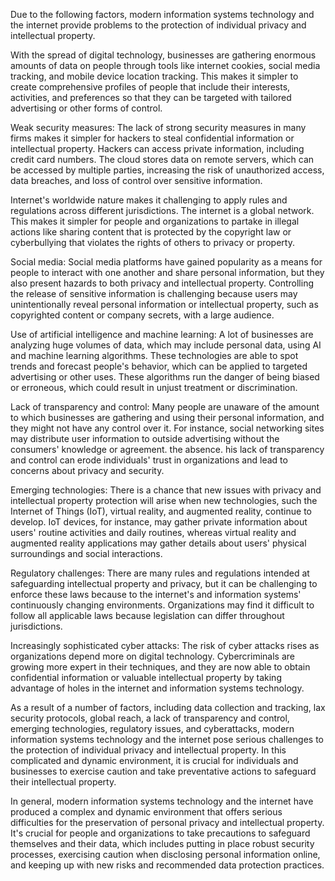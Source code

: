 Due to the following factors, modern information systems technology and the internet provide problems to the protection of individual privacy and intellectual property.

With the spread of digital technology, businesses are gathering enormous amounts of data on people through tools like internet cookies, social media tracking, and mobile device location tracking. This makes it simpler to create comprehensive profiles of people that include their interests, activities, and preferences so that they can be targeted with tailored advertising or other forms of control.

Weak security measures: The lack of strong security measures in many firms makes it simpler for hackers to steal confidential information or intellectual property. Hackers can access private information, including credit card numbers. The cloud stores data on remote servers, which can be accessed by multiple parties, increasing the risk of unauthorized access, data breaches, and loss of control over sensitive information.

Internet's worldwide nature makes it challenging to apply rules and regulations across different jurisdictions. The internet is a global network. This makes it simpler for people and organizations to partake in illegal actions like sharing content that is protected by the copyright law or cyberbullying that violates the rights of others to privacy or property.

Social media: Social media platforms have gained popularity as a means for people to interact with one another and share personal information, but they also present hazards to both privacy and intellectual property. Controlling the release of sensitive information is challenging because users may unintentionally reveal personal information or intellectual property, such as copyrighted content or company secrets, with a large audience.

Use of artificial intelligence and machine learning: A lot of businesses are analyzing huge volumes of data, which may include personal data, using AI and machine learning algorithms. These technologies are able to spot trends and forecast people's behavior, which can be applied to targeted advertising or other uses. These algorithms run the danger of being biased or erroneous, which could result in unjust treatment or discrimination.

Lack of transparency and control: Many people are unaware of the amount to which businesses are gathering and using their personal information, and they might not have any control over it. For instance, social networking sites may distribute user information to outside advertising without the consumers' knowledge or agreement. the absence. his lack of transparency and control can erode individuals' trust in organizations and lead to concerns about privacy and security.

Emerging technologies: There is a chance that new issues with privacy and intellectual property protection will arise when new technologies, such the Internet of Things (IoT), virtual reality, and augmented reality, continue to develop. IoT devices, for instance, may gather private information about users' routine activities and daily routines, whereas virtual reality and augmented reality applications may gather details about users' physical surroundings and social interactions.

Regulatory challenges: There are many rules and regulations intended at safeguarding intellectual property and privacy, but it can be challenging to enforce these laws because to the internet's and information systems' continuously changing environments. Organizations may find it difficult to follow all applicable laws because legislation can differ throughout jurisdictions.

Increasingly sophisticated cyber attacks: The risk of cyber attacks rises as organizations depend more on digital technology. Cybercriminals are growing more expert in their techniques, and they are now able to obtain confidential information or valuable intellectual property by taking advantage of holes in the internet and information systems technology.

As a result of a number of factors, including data collection and tracking, lax security protocols, global reach, a lack of transparency and control, emerging technologies, regulatory issues, and cyberattacks, modern information systems technology and the internet pose serious challenges to the protection of individual privacy and intellectual property. In this complicated and dynamic environment, it is crucial for individuals and businesses to exercise caution and take preventative actions to safeguard their intellectual property.

In general, modern information systems technology and the internet have produced a complex and dynamic environment that offers serious difficulties for the preservation of personal privacy and intellectual property. It's crucial for people and organizations to take precautions to safeguard themselves and their data, which includes putting in place robust security processes, exercising caution when disclosing personal information online, and keeping up with new risks and recommended data protection practices.

